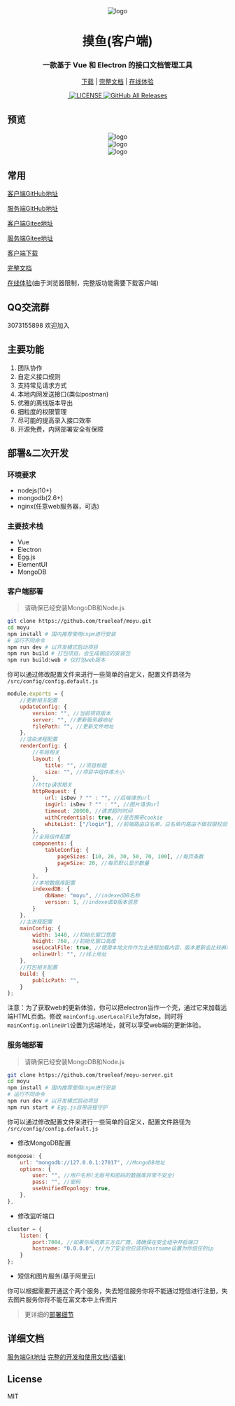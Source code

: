 <div align="center" width="130px" height="130px">
    <img src="http://jobtool.cn/imgs/logo.png" alt="logo"/>
</div>
<h1 align="center">摸鱼(客户端)</h1>
<h3 align="center">一款基于 Vue 和 Electron 的接口文档管理工具</h3>
<div align="center">

[下载](https://github.com/shuxiaokai3/jobtool-electron/releases) | [完整文档](https://www.yuque.com/shuxiaokai/moyu) | [在线体验](http://47.107.70.26/jobtool)

</div>
<div align="center">
  <a href="https://github.com/shuxiaokai3/jobtool-electron/releases/latest">
    <img src="https://img.shields.io/github/v/release/shuxiaokai3/jobtool-electron?style=flat-square" alt="">
  </a>

  <a href="https://github.com/shuxiaokai3/jobtool-electron/blob/master/LICENSE">
    <img src="https://img.shields.io/github/license/shuxiaokai3/jobtool-electron" alt="LICENSE">
  </a>

  <a href="https://github.com/shuxiaokai3/jobtool-electron/releases/latest">
    <img alt="GitHub All Releases" src="https://img.shields.io/github/downloads/shuxiaokai3/jobtool-electron/total">
  </a>
</div>

## 预览
<div align="center">
    <img src="http://jobtool.cn/imgs/a.png" alt="logo"/>
</div>
<div align="center">
    <img src="http://jobtool.cn/imgs/c.png" alt="logo"/>
</div>
<div align="center">
    <img src="http://jobtool.cn/imgs/b.png" alt="logo"/>
</div>

## 常用
[客户端GitHub地址](https://github.com/trueleaf/moyu)

[服务端GitHub地址](https://github.com/trueleaf/moyu-server)

[客户端Gitee地址](https://gitee.com/shuzhikai/moyu)

[服务端Gitee地址](https://gitee.com/shuzhikai/moyu-server)

[客户端下载](https://github.com/shuxiaokai3/jobtool-electron/releases)

[完整文档](https://www.yuque.com/shuxiaokai/moyu) 

[在线体验](http://47.107.70.26/jobtool)(由于浏览器限制，完整版功能需要下载客户端)

## QQ交流群

3073155898 欢迎加入
## 主要功能
1. 团队协作
2. 自定义接口规则
3. 支持常见请求方式
4. 本地内网发送接口(类似postman)
5. 优雅的离线版本导出
6. 细粒度的权限管理
7. 尽可能的提高录入接口效率
8. 开源免费，内网部署安全有保障

## 部署&二次开发

### 环境要求
* nodejs(10+)
* mongodb(2.6+)
* nginx(任意web服务器，可选)

### 主要技术栈
* Vue
* Electron
* Egg.js
* ElementUI
* MongoDB

### 客户端部署
> 请确保已经安装MongoDB和Node.js
```bash
git clone https://github.com/trueleaf/moyu.git
cd moyu
npm install # 国内推荐使用cnpm进行安装
# 运行不同命令
npm run dev # 以开发模式启动项目
npm run build # 打包项目，会生成相应的安装包
npm run build:web # 仅打包web版本
```
你可以通过修改配置文件来进行一些简单的自定义，配置文件路径为 `/src/config/config.default.js`

```js
module.exports = {
    //更新相关配置
    updateConfig: {
        version: "", //当前项目版本
        server: "", //更新服务器地址
        filePath: "", //更新文件地址
    },
    //渲染进程配置
    renderConfig: {
        //布局相关
        layout: {
            title: "", //项目标题
            size: "", //项目中组件库大小
        },
        //http请求相关
        httpRequest: {
            url: isDev ? "" : "", //后端请求url
            imgUrl: isDev ? "" : "", //图片请求url
            timeout: 20000, //请求超时时间
            withCredentials: true, //是否携带cookie
            whiteList: ["/login"], //前端路由白名单，白名单内路由不做权限校验
        },
        //全局组件配置
        components: {
            tableConfig: {
                pageSizes: [10, 20, 30, 50, 70, 100], //每页条数
                pageSize: 20, //每页默认显示数量
            }
        },
        //本地数据库配置
        indexedDB: {
            dbName: "moyu", //indexedDB名称
            version: 1, //indexedDB版本信息
        }
    },
    //主进程配置
    mainConfig: {
        width: 1440, //初始化窗口宽度
        height: 768, //初始化窗口高度
        useLocalFile: true, //使用本地文件作为主进程加载内容，版本更新会比较麻烦
        onlineUrl: "", //线上地址
    },
    //打包相关配置
    build: {
        publicPath: "", 
    }
};
```
注意：为了获取web的更新体验，你可以把electron当作一个壳，通过它来加载远端HTML页面。修改 `mainConfig.userLocalFile`为false，同时将 `mainConfig.onlineUrl`设置为远端地址，就可以享受web端的更新体验。

### 服务端部署
> 请确保已经安装MongoDB和Node.js
```bash
git clone https://github.com/trueleaf/moyu-server.git
cd moyu
npm install # 国内推荐使用cnpm进行安装
# 运行不同命令
npm run dev # 以开发模式启动项目
npm run start # Egg.js自带进程守护
```
你可以通过修改配置文件来进行一些简单的自定义，配置文件路径为 `/src/config/config.default.js`

* 修改MongoDB配置
```js
mongoose: {
    url: "mongodb://127.0.0.1:27017", //MongoDB地址
    options: {
        user: "", //用户名称(无账号和密码的数据库非常不安全)
        pass: "", //密码
        useUnifiedTopology: true,
    },
},
```
* 修改监听端口
```js
cluster = {
    listen: {
        port:7004, //如果你采用第三方云厂商，请确保在安全组中开启端口
        hostname: "0.0.0.0", //为了安全你应该将hostname设置为你信任的ip
    }
};
```
* 短信和图片服务(基于阿里云)

你可以根据需要开通这个两个服务，失去短信服务你将不能通过短信进行注册，失去图片服务你将不能在富文本中上传图片








> 更详细的[部署细节](https://www.yuque.com/shuxiaokai/moyu)

## 详细文档

[服务端Git地址](https://github.com/shuxiaokai3/moyu-server)
[完整的开发和使用文档(语雀)](https://www.yuque.com/shuxiaokai/moyu)

## License
MIT